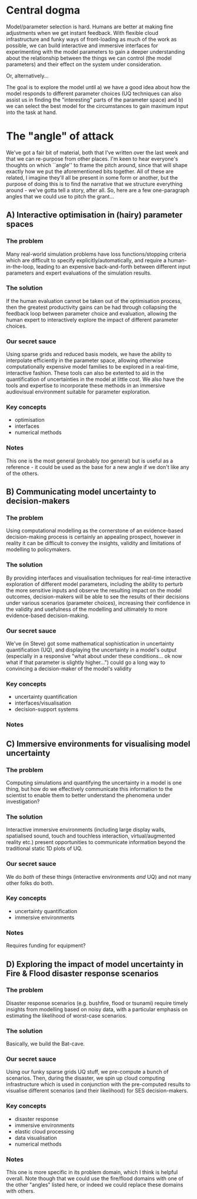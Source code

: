 # Central dogma

Model/parameter selection is hard. Humans are better at making fine
adjustments when we get instant feedback. With flexible cloud
infrastructure and funky ways of front-loading as much of the work as
possible, we can build interactive and immersive interfaces for experimenting
with the model parameters to gain a deeper understanding about the
relationship between the things we can control (the model parameters)
and their effect on the system under consideration.

Or, alternatively...

The goal is to explore the model until a) we have a good idea about
how the model responds to different parameter choices (UQ techniques
can also assist us in finding the "interesting" parts of the parameter
space) and b) we can select the best model for the circumstances to
gain maximum input into the task at hand.

# The "angle" of attack

We've got a fair bit of material, both that I've written over the last
week and that we can re-purpose from other places. I'm keen to hear
everyone's thoughts on which ``angle'' to frame the pitch around,
since that will shape exactly how we put the aforementioned bits
together. All of these are related, I imagine they'll all be present
in some form or another, but the purpose of doing this is to find the
narrative that we structure everything around - we've gotta tell a
story, after all. So, here are a few one-paragraph angles that we
could use to pitch the grant...

## A) Interactive optimisation in (hairy) parameter spaces

### The problem

Many real-world simulation problems have loss functions/stopping
criteria which are difficult to specify explicitly/automatically, and
require a human-in-the-loop, leading to an expensive back-and-forth
between different input parameters and expert evaluations of the
simulation results.

### The solution

If the human evaluation cannot be taken out of the optimisation
process, then the greatest productivity gains can be had through
collapsing the feedback loop between parameter choice and
evaluation, allowing the human expert to interactively explore the
impact of different parameter choices.

### Our secret sauce

Using sparse grids and reduced basis models, we have the ability to
interpolate efficiently in the parameter space, allowing otherwise
computationally expensive model families to be explored in a
real-time, interactive fashion. These tools can also be extented to 
aid in the quantification of uncertainties in the model at little 
cost. We also have the tools and expertise
to incorporate these methods in an immersive audiovisual environment
suitable for parameter exploration.

### Key concepts

- optimisation
- interfaces
- numerical methods

### Notes

This one is the most general (probably *too* general) but is useful as a
reference - it could be used as the base for a new angle if we don't
like any of the others.

## B) Communicating model uncertainty to decision-makers

### The problem

Using computational modelling as the cornerstone of an evidence-based
decision-making process is certainly an appealing prospect, however in
reality it can be difficult to convey the insights, validity and
limitations of modelling to policymakers.

### The solution

By providing interfaces and visualisation techniques for real-time
interactive exploration of different model parameters, including the
ability to perturb the more sensitive inputs and observe the resulting
impact on the model outcomes, decision-makers will be able to see the
results of their decisions under various scenarios (parameter
choices), increasing their confidence in the validity and usefulness
of the modelling and ultimately to more evidence-based
decision-making.

### Our secret sauce

We've (in Steve) got some mathematical sophistication in uncertainty
quantification (UQ), and displaying the uncertainty in a model's
output (especially in a responsive "what about under these
conditions... ok now what if that parameter is slightly higher...")
could go a long way to convincing a decision-maker of the model's
validity

### Key concepts

- uncertainty quantification
- interfaces/visualisation
- decision-support systems

### Notes



## C) Immersive environments for visualising model uncertainty

### The problem

Computing simulations and quantifying the uncertainty in a model is 
one thing, but how do we effectively communicate this information to 
the scientist to enable them to better understand the phenomena under
investigation?

### The solution

Interactive immersive environments (including large display walls,
spatialised sound, touch and touchless interaction, virtual/augmented
reality etc.) present opportunities to communicate information beyond
the traditional static 1D plots of UQ.

### Our secret sauce

We do *both* of these things (interactive environments *and* UQ) and
not many other folks do both.

### Key concepts

- uncertainty quantification
- immersive environments

### Notes

Requires funding for equipment?


## D) Exploring the impact of model uncertainty in Fire & Flood disaster response scenarios

### The problem

Disaster response scenarios (e.g. bushfire, flood or tsunami) require
timely insights from modelling based on noisy data, with a particular
emphasis on estimating the likelihood of worst-case scenarios.

### The solution

Basically, we build the Bat-cave.

### Our secret sauce

Using our funky sparse grids UQ stuff, we pre-compute a bunch of
scenarios. Then, during the disaster, we spin up cloud computing
infrastructure which is used in conjunction with the pre-computed
results to visualise different scenarios (and their likelihood) for
SES decision-makers. 

### Key concepts

- disaster response
- immersive environments
- elastic cloud processing
- data visualisation
- numerical methods

### Notes

This one is more specific in its problem domain, which I think is
helpful overall. Note though that we could use the fire/flood domains
with one of the other "angles" listed here, or indeed we could replace
these domains with others.

